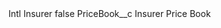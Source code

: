 <?xml version="1.0" encoding="UTF-8"?>
<CustomMetadata xmlns="http://soap.sforce.com/2006/04/metadata" xmlns:xsi="http://www.w3.org/2001/XMLSchema-instance" xmlns:xsd="http://www.w3.org/2001/XMLSchema">
    <label>Intl Insurer</label>
    <protected>false</protected>
    <values>
        <field>PriceBook__c</field>
        <value xsi:type="xsd:string">Insurer Price Book</value>
    </values>
</CustomMetadata>
